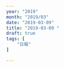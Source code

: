```yaml
---
year: "2019"
month: "2019/03"
date: "2019-03-09"
title: "2019-03-09 "
draft: true
tags: [
    "日報"
]

---
```


